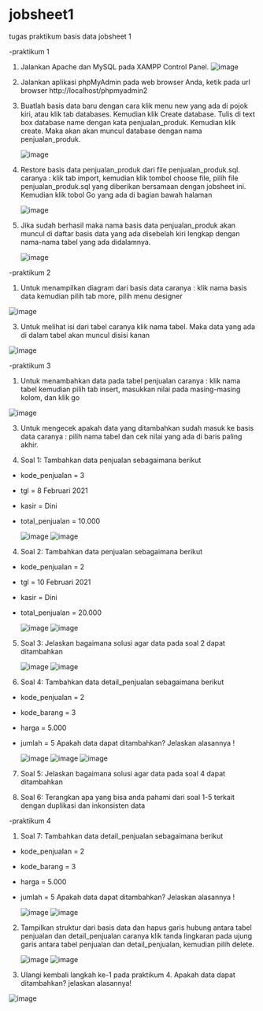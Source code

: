 # jobsheet1
tugas praktikum basis data jobsheet 1

-praktikum 1

1.	Jalankan Apache dan MySQL pada XAMPP Control Panel.
    ![image](https://github.com/msriezq/jobsheet1/assets/146205529/ff4d8621-7b91-404c-bec7-a05d80f2b38f)
 
2.	Jalankan aplikasi phpMyAdmin pada web browser Anda, ketik pada url browser http://localhost/phpmyadmin2
 
3.	Buatlah basis data baru dengan cara klik menu new yang ada di pojok kiri, atau klik tab databases. Kemudian klik Create database. Tulis di text box database name dengan kata penjualan_produk. Kemudian klik create. Maka akan akan muncul database dengan nama penjualan_produk.

    ![image](https://github.com/msriezq/jobsheet1/assets/146205529/69b64248-649d-4c35-a269-6a264ce3e50d)

5.	Restore basis data penjualan_produk dari file penjualan_produk.sql. caranya : klik tab import, kemudian klik tombol choose file, pilih file penjualan_produk.sql yang diberikan bersamaan dengan jobsheet ini. Kemudian klik tobol Go yang ada di bagian bawah halaman
   
    ![image](https://github.com/msriezq/jobsheet1/assets/146205529/4926f843-4a5d-481e-924b-3d6088896577)

7.	Jika sudah berhasil maka nama basis data penjualan_produk akan muncul di daftar basis data yang ada disebelah kiri lengkap dengan nama-nama tabel yang ada didalamnya.
   
    ![image](https://github.com/msriezq/jobsheet1/assets/146205529/fb048b36-38dd-4dad-b9c5-a59dc6a72251)

-praktikum 2

1.	Untuk menampilkan diagram dari basis data caranya : klik nama basis data kemudian pilih tab more, pilih menu designer
   
   ![image](https://github.com/msriezq/jobsheet1/assets/146205529/14cacdcb-2a0a-4efd-be1b-2ef5bd031523)

3.	Untuk melihat isi dari tabel caranya klik nama tabel. Maka data yang ada di dalam tabel akan muncul disisi kanan
   
   ![image](https://github.com/msriezq/jobsheet1/assets/146205529/4b1c3f9d-383b-4dcb-bc6f-1c07e027aa1a)

-praktikum 3

1.	Untuk menambahkan data pada tabel penjualan caranya : klik nama tabel kemudian pilih tab insert, masukkan nilai pada masing-masing kolom, dan klik go
   
   ![image](https://github.com/msriezq/jobsheet1/assets/146205529/72aba865-e135-4d33-ad2b-b471e80a0c14)

3.	Untuk mengecek apakah data yang ditambahkan sudah masuk ke basis data caranya : pilih nama tabel dan cek nilai yang ada di baris paling akhir.

4.	Soal 1: 
Tambahkan data penjualan sebagaimana berikut 
- kode_penjualan = 3 
- tgl = 8 Februari 2021 
- kasir = Dini 
- total_penjualan = 10.000
  
  ![image](https://github.com/msriezq/jobsheet1/assets/146205529/ca32c4e4-63e3-4fbe-b03a-b6ec2f5e9537)
  ![image](https://github.com/msriezq/jobsheet1/assets/146205529/910b6514-8cf4-417f-98ac-d8d738f9f80a)

4.	Soal 2:
Tambahkan data penjualan sebagaimana berikut 
- kode_penjualan = 2 
- tgl = 10 Februari 2021 
- kasir = Dini 
- total_penjualan = 20.000
  
  ![image](https://github.com/msriezq/jobsheet1/assets/146205529/3cdb1a5e-19b0-45de-b0f3-f33fe795d90e)
  ![image](https://github.com/msriezq/jobsheet1/assets/146205529/fcaf02e0-a422-4512-9ee2-71e58281c6f8)

5. Soal 3:
   Jelaskan bagaimana solusi agar data pada soal 2 dapat ditambahkan
   
   ![image](https://github.com/msriezq/jobsheet1/assets/146205529/bdc7f04d-2dfe-4ae0-bfdd-d9d708077e3f)
   ![image](https://github.com/msriezq/jobsheet1/assets/146205529/5512f917-e4d1-405c-bf81-199e7e51d985)

6.	Soal 4:
Tambahkan data detail_penjualan sebagaimana berikut
- kode_penjualan = 2
- kode_barang = 3
- harga = 5.000
- jumlah = 5
Apakah data dapat ditambahkan? Jelaskan alasannya !

    ![image](https://github.com/msriezq/jobsheet1/assets/146205529/cced2f3f-2d52-432a-842a-aea9670f81ef)
    ![image](https://github.com/msriezq/jobsheet1/assets/146205529/72a2be1d-b80c-4d3b-9ea3-5eb528683718)
    ![image](https://github.com/msriezq/jobsheet1/assets/146205529/2deea7c3-525b-4bfd-a927-5828b7f2b679)

7. Soal 5: 
   Jelaskan bagaimana solusi agar data pada soal 4 dapat ditambahkan
   
8. Soal 6:
   Terangkan apa yang bisa anda pahami dari soal 1-5 terkait dengan duplikasi dan inkonsisten data

-praktikum 4

1.	Soal 7: 
Tambahkan data detail_penjualan sebagaimana berikut
- kode_penjualan = 2
- kode_barang = 3
- harga = 5.000
- jumlah = 5
Apakah data dapat ditambahkan? Jelaskan alasannya !

    ![image](https://github.com/msriezq/jobsheet1/assets/146205529/ddc02677-e05f-4db0-bb8d-a2bdd452e76e)
    ![image](https://github.com/msriezq/jobsheet1/assets/146205529/adc5cfbe-4a30-450c-b7f4-5c7b8da7695e)

2.	Tampilkan struktur dari basis data dan hapus garis hubung antara tabel penjualan dan detail_penjualan caranya klik tanda lingkaran pada ujung garis antara tabel penjualan dan detail_penjualan, kemudian pilih delete.

    ![image](https://github.com/msriezq/jobsheet1/assets/146205529/d4139b66-81ab-448b-bfbb-62f42de7aec7)
    ![image](https://github.com/msriezq/jobsheet1/assets/146205529/51ef673a-292d-49d8-8e62-dd324b309f76)


3.	Ulangi kembali langkah ke-1 pada praktikum 4. Apakah data dapat ditambahkan? jelaskan alasannya!

   ![image](https://github.com/msriezq/jobsheet1/assets/146205529/6a02094f-08d2-4758-b1df-3bd08597cf4a)


